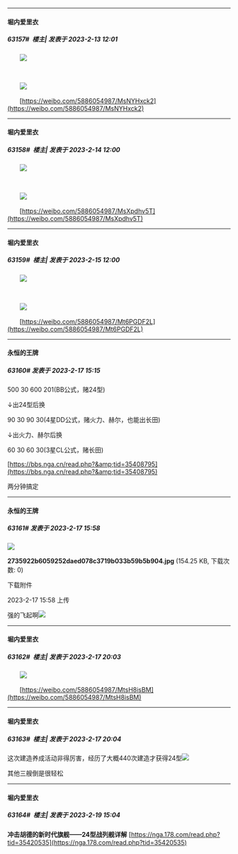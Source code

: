 
*****

####  堀内爱里衣  
##### 63157#         楼主| 发表于 2023-2-13 12:01

       <img src="http://wx2.sinaimg.cn/large/006qlhMLgy1hb1o5rprt5j30lq13sgyr.jpg" referrerpolicy="no-referrer">

       

       <img src="http://tva1.sinaimg.cn/large/005P1oDIly1hb1q73kf6mj30jh0cpq3m.jpg" referrerpolicy="no-referrer">

       [https://weibo.com/5886054987/MsNYHxck2](https://weibo.com/5886054987/MsNYHxck2)


*****

####  堀内爱里衣  
##### 63158#         楼主| 发表于 2023-2-14 12:00

       <img src="http://wx2.sinaimg.cn/large/006qlhMLgy1hb2v6ztl5rj30t013rwwt.jpg" referrerpolicy="no-referrer">

       

       <img src="http://tva1.sinaimg.cn/large/005P1oDIly1hb2vtik5h1j30jh0de74y.jpg" referrerpolicy="no-referrer">

       [https://weibo.com/5886054987/MsXpdhv5T](https://weibo.com/5886054987/MsXpdhv5T)


*****

####  堀内爱里衣  
##### 63159#         楼主| 发表于 2023-2-15 12:00

       <img src="http://wx4.sinaimg.cn/large/006qlhMLgy1hb40zg4vq8j30j623sk3k.jpg" referrerpolicy="no-referrer">

       

       <img src="http://tva1.sinaimg.cn/large/005P1oDIly1hb41fs9y0ej30ja0ifmyn.jpg" referrerpolicy="no-referrer">

       [https://weibo.com/5886054987/Mt6PGDF2L](https://weibo.com/5886054987/Mt6PGDF2L)


*****

####  永恒的王牌  
##### 63160#       发表于 2023-2-17 15:15

500 30 600 201(BB公式，赌24型)

↓出24型后换

90 30 90 30(4星DD公式，赌火力、赫尔，也能出长田)

↓出火力、赫尔后换

60 30 60 30(3星CL公式，赌长田)

[https://bbs.nga.cn/read.php?&amp;tid=35408795](https://bbs.nga.cn/read.php?&amp;tid=35408795)

两分钟搞定


*****

####  永恒的王牌  
##### 63161#       发表于 2023-2-17 15:58

<img src="https://img.saraba1st.com/forum/202302/17/155809tzfmwpmi0wzqmbmq.jpg" referrerpolicy="no-referrer">

<strong>2735922b6059252daed078c3719b033b59b5b904.jpg</strong> (154.25 KB, 下载次数: 0)

下载附件

2023-2-17 15:58 上传

强的飞起啊<img src="https://static.saraba1st.com/image/smiley/face2017/001.png" referrerpolicy="no-referrer">


*****

####  堀内爱里衣  
##### 63162#         楼主| 发表于 2023-2-17 20:03

       <img src="http://tva1.sinaimg.cn/large/006rY9LBly1hb6qmviqs4j30tc0ahjua.jpg" referrerpolicy="no-referrer">

       [https://weibo.com/5886054987/MtsH8isBM](https://weibo.com/5886054987/MtsH8isBM)

*****

####  堀内爱里衣  
##### 63163#         楼主| 发表于 2023-2-17 20:04

这次建造养成活动非得厉害，经历了大概440次建造才获得24型<img src="https://static.saraba1st.com/image/smiley/face2017/180.png" referrerpolicy="no-referrer">

其他三艘倒是很轻松


*****

####  堀内爱里衣  
##### 63164#         楼主| 发表于 2023-2-19 15:04

<strong>冲击胡德的新时代旗舰——24型战列舰详解</strong>
[https://nga.178.com/read.php?tid=35420535](https://nga.178.com/read.php?tid=35420535)

